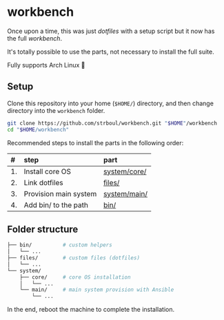 # workbench

Once upon a time, this was just *dotfiles* with a setup script but it now has
the full *workbench*.

It's totally possible to use the parts, not necessary to install the full
suite.

Fully supports Arch Linux :penguin:

## Setup

Clone this repository into your home (`$HOME/`) directory, and then change
directory into the `workbench` folder.

```sh
git clone https://github.com/strboul/workbench.git "$HOME"/workbench
cd "$HOME/workbench"
```

Recommended steps to install the parts in the following order:

| #  | step                  | part                         |
|:---|:----------------------|:-----------------------------|
| 1. | Install core OS       | [system/core/](system/core/) |
| 2. | Link dotfiles         | [files/](files/)             |
| 3. | Provision main system | [system/main/](system/main/) |
| 4. | Add bin/ to the path  | [bin/](bin/)                 |

## Folder structure

<!--
Run `tree -d -L 2 .` for the updated structure.
-->
```sh
├── bin/          # custom helpers
│   └── ...
├── files/        # custom files (dotfiles)
│   └── ...
└── system/
    ├── core/     # core OS installation
    │   └── ...
    └── main/     # main system provision with Ansible
        └── ...
```

In the end, reboot the machine to complete the installation.
